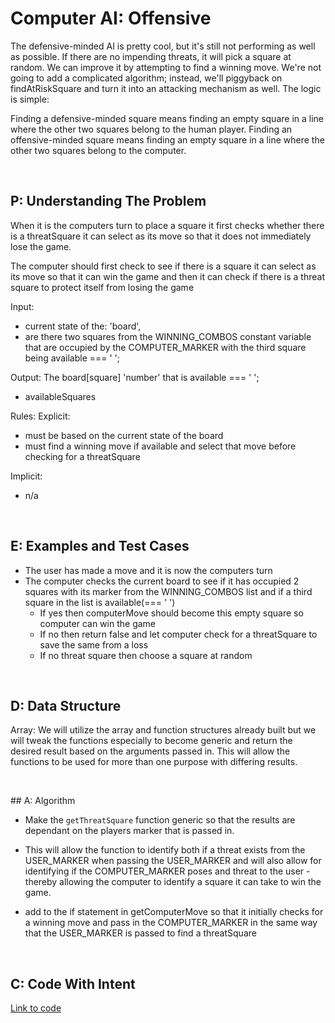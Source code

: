 # Computer AI: Offensive

The defensive-minded AI is pretty cool, but it's still not performing as well as possible. If there are no impending threats, it will pick a square at random. We can improve it by attempting to find a winning move. We're not going to add a complicated algorithm; instead, we'll piggyback on findAtRiskSquare and turn it into an attacking mechanism as well. The logic is simple:

Finding a defensive-minded square means finding an empty square in a line where the other two squares belong to the human player.
Finding an offensive-minded square means finding an empty square in a line where the other two squares belong to the computer.

<br>

## P: Understanding The Problem

When it is the computers turn to place a square it first checks whether there is a threatSquare it can select as its move so that it does not immediately lose the game. 

The computer should first check to see if there is a square it can select as its move so that it can win the game and then it can check if there is a threat square to protect itself from losing the game

Input: 
  - current state of the: 'board', 
  -  are there two squares from the WINNING_COMBOS constant variable that are occupied by the COMPUTER_MARKER with the third square being available === ' ';
  
Output: The board[square] 'number' that is  available === ' '; 
  - availableSquares

Rules:
  Explicit: 
  - must be based on the current state of the board
  - must find a winning move if available and select that move before checking for a threatSquare

  Implicit:
  - n/a

<br>

## E: Examples and Test Cases

- The user has made a move and it is now the computers turn
- The computer checks the current board to see if it has occupied 2 squares with its marker from the WINNING_COMBOS list and if a third square in the list is available(=== ' ')
  - If yes then computerMove should become this empty square so computer can win the game
  - If no then return false and let computer check for a threatSquare to save the same from a loss
  - If no threat square then choose a square at random

<br>

## D: Data Structure

Array: We will utilize the array and function structures already built but we will tweak the functions especially to become generic and return the desired result based on the arguments passed in. This will allow the functions to be used for more than one purpose with differing results.

<br>

## A: Algorithm

- Make the `getThreatSquare` function generic so that the results are dependant on the players marker that is passed in.

- This will allow the function to identify both if a threat exists from the USER_MARKER when passing the USER_MARKER and will also allow for identifying if the COMPUTER_MARKER poses and threat to the user - thereby allowing the computer to identify a square it can take to win the game.

- add to the if statement in getComputerMove so that it initially checks for a winning move and pass in the COMPUTER_MARKER in the same way that the USER_MARKER is passed to find a threatSquare
<br>

## C: Code With Intent
[Link to code](./01_computer_ai_offensive.js)